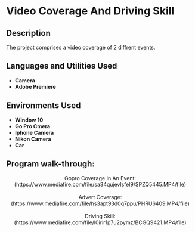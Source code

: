 <h1>Video Coverage And Driving Skill</h1>
<h2>Description</h2>
The project comprises a video coverage of 2 diffrent events.
<br />

<h2>Languages and Utilities Used</h2>

- <b>Camera</b>
- <b>Adobe Premiere</b>


<h2>Environments Used </h2>

- <b>Window 10</b>
- <b>Go Pro Cmera</b>
- <b>Iphone Camera</b>
- <b>Nikon Camera</b>
- <b>Car</b>

<h2>Program walk-through:</h2>

<p align="center">
Gopro Coverage In An Event: <br/>
(https://www.mediafire.com/file/sa34qujevlsfel9/SPZQ5445.MP4/file)
<br />
<br />
Advert Coverage:  <br/>
(https://www.mediafire.com/file/hs3apt93d0q7ppu/PHRU6409.MP4/file)
<br />
<br />
 Driving Skill:  <br/>
(https://www.mediafire.com/file/l0irir1p7u2pymz/BCGQ9421.MP4/file)
</p>

<!--
 ```diff
- text in red
+ text in green
! text in orange
# text in gray
@@ text in purple (and bold)@@
```
--!>
